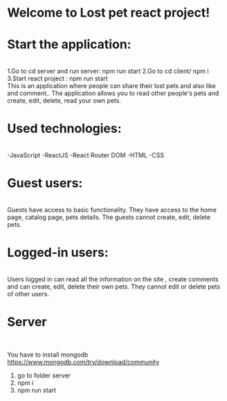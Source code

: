 Welcome to Lost pet react project!
=======================================
Start the application:
=====================
</br>
1.Go to cd server and run server:  npm run start
2.Go to cd client/ npm i
3.Start react project : npm run start

</br>
This is an application where people can share their lost pets and also like and comment..
The application allows you to read other people's pets and create, edit, delete, read your own pets.

Used technologies: 
================
</br>
-JavaScript
-ReactJS
-React Router DOM
-HTML
-CSS

Guest users:
==========
</br>
Guests have access to basic functionality. They have access to the home page, catalog page, pets details. The guests cannot create, edit, delete pets.

Logged-in users:
==============
</br>
Users logged in can read all the information on the site , create comments and  can create, edit, delete their own pets. They cannot edit or delete pets of other users.



Server
==============
</br>

You have to install mongodb https://www.mongodb.com/try/download/community 

1. go to folder server
2. npm i
3. npm run start 
